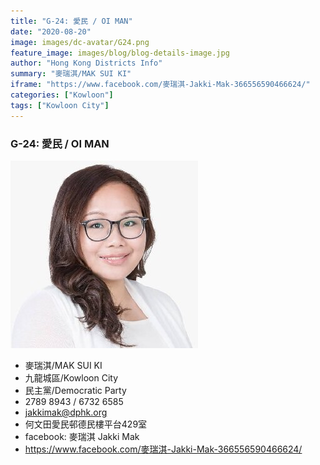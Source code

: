 ```yaml
---
title: "G-24: 愛民 / OI MAN"
date: "2020-08-20"
image: images/dc-avatar/G24.png
feature_image: images/blog/blog-details-image.jpg
author: "Hong Kong Districts Info"
summary: "麥瑞淇/MAK SUI KI"
iframe: "https://www.facebook.com/麥瑞淇-Jakki-Mak-366556590466624/"
categories: ["Kowloon"]
tags: ["Kowloon City"]
---
```


### G-24: 愛民 / OI MAN  
![](/images/dc-avatar/G24.png)  

 - 麥瑞淇/MAK SUI KI  
 - 九龍城區/Kowloon City  
 - 民主黨/Democratic Party  
 - 2789 8943 / 6732 6585  
 - jakkimak@dphk.org  
 - 何文田愛民邨德民樓平台429室  
 - facebook: 麥瑞淇 Jakki Mak  
 - https://www.facebook.com/麥瑞淇-Jakki-Mak-366556590466624/
